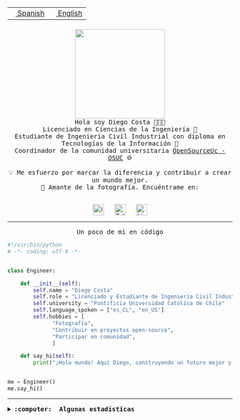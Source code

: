 <table border="0"  align="right">
 <tr><td><a href="README.md"><img src="https://upload.wikimedia.org/wikipedia/commons/thumb/8/89/Bandera_de_Espa%C3%B1a.svg/1200px-Bandera_de_Espa%C3%B1a.svg.png" height="10"> Spanish</a></td>
 <td><a href="README.en.md"><img src="https://upload.wikimedia.org/wikipedia/commons/a/a4/Flag_of_the_United_States.svg" height="10"> English</a></td></tr>
</table><br><br><br>

<p align="center">
  <img src="https://github.com/diegocostares/diegocostares/blob/main/Images/aaa2.gif?raw=true" height="200px" weight="200px">
  <br><samp>
    Hola soy Diego Costa 👨🏻‍💻<br>
    Licenciado en Ciencias de la Ingeniería 🤖<br>
    Estudiante de Ingeniería Civil Industrial con diploma en Tecnologías de la Información 🧠<br>
    Coordinador de la comunidad universitaria <a href="https://github.com/open-source-uc">OpenSourceUc - OSUC</a> 🌐<br>
  <br>
    💡 Me esfuerzo por marcar la diferencia y contribuir a crear un mundo mejor.<br>
    📸 Amante de la fotografía. Encuéntrame en: <br>
  <br></samp>
</p>

<p align="center">
   <a href="https://instagram.com/diegocosta_no" target="blank">
      <img align="center" src="https://cdn.jsdelivr.net/npm/simple-icons@3.0.1/icons/instagram.svg" alt="instagram" height="25px" width="25px" />
      &#8203;
   </a>
   &nbsp; &nbsp; &nbsp;
   <a href="https://t.me/diegocosta_no" target="blank">
      <img align="center" alt="Telegram" width="25px" src="https://icons-for-free.com/iconfiles/png/512/Telegram-1324888767380505522.png" />
      &#8203;
   </a>
   &nbsp; &nbsp; &nbsp;
   <a href="https://www.linkedin.com/in/diegocostar/" target="blank">
      <img align="center" alt="LinkedIn" width="25px" src="https://img.icons8.com/metro/452/linkedin.png" />
      &#8203;
   </a>
</p>

---

<p align="center"><front size="25"><samp>Un poco de mi en código</samp></front></p>

```python
#!/usr/bin/python
# -*- coding: utf-8 -*-


class Engineer:

    def __init__(self):
        self.name = "Diego Costa"
        self.role = "Licenciado y Estudiante de Ingeniería Civil Industrial"
        self.university = "Pontificia Universidad Católica de Chile"
        self.language_spoken = ["es_CL", "en_US"]
        self.hobbies = [
              "Fotografía",
              "Contribuir en proyectos open-source",
              "Participar en comunidad",
              ]

    def say_hi(self):
        print("¡Hola mundo! Aquí Diego, construyendo un futuro mejor y cambiando el mundo.")


me = Engineer()
me.say_hi()
```

---

<details>
  <summary><b><samp>:computer: &nbsp;Algunas estadísticas</samp></b></summary>
  <br/></p>

<!--START_SECTION:waka-->

![Code Time](http://img.shields.io/badge/Code%20Time-1%2C270%20hrs%2020%20mins-blue)

📅 **Soy más productivo los Martes**

```text
Lunes                    800 commits         ████░░░░░░░░░░░░░░░░░░░░░   15.44 %
Martes                   976 commits         █████░░░░░░░░░░░░░░░░░░░░   18.84 %
Miércoles                610 commits         ███░░░░░░░░░░░░░░░░░░░░░░   11.78 %
Jueves                   789 commits         ████░░░░░░░░░░░░░░░░░░░░░   15.23 %
Viernes                  734 commits         ████░░░░░░░░░░░░░░░░░░░░░   14.17 %
Sábado                   469 commits         ██░░░░░░░░░░░░░░░░░░░░░░░   09.05 %
Domingo                  802 commits         ████░░░░░░░░░░░░░░░░░░░░░   15.48 %
```

📊 **Esta semana me dediqué a**

```text
🐱‍💻 Proyectos:
CupoSmart                4 hrs 54 mins       ████████████░░░░░░░░░░░░░   50.00 %
a                        2 hrs 5 mins        █████░░░░░░░░░░░░░░░░░░░░   21.25 %
telegram-bot             1 hr 16 mins        ███░░░░░░░░░░░░░░░░░░░░░░   12.99 %
proyecto-2023-2-proyecto-39 mins             ██░░░░░░░░░░░░░░░░░░░░░░░   06.77 %
GPTI-alexa               28 mins             █░░░░░░░░░░░░░░░░░░░░░░░░   04.76 %
```

Last Updated on 26/10/2023 18:34:08 UTC

<!--END_SECTION:waka-->

<p align="center"> <img src="https://github-readme-stats.vercel.app/api?username=diegocostares&show_icons=true&theme=ayu-mirage" alt="abhisheknaiidu" /></p>

</details>
